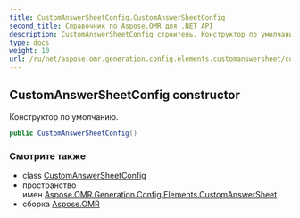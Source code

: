 ```yaml
---
title: CustomAnswerSheetConfig.CustomAnswerSheetConfig
second_title: Справочник по Aspose.OMR для .NET API
description: CustomAnswerSheetConfig строитель. Конструктор по умолчанию.
type: docs
weight: 10
url: /ru/net/aspose.omr.generation.config.elements.customanswersheet/customanswersheetconfig/customanswersheetconfig/
---
```

## CustomAnswerSheetConfig constructor

Конструктор по умолчанию.

```csharp
public CustomAnswerSheetConfig()
```

### Смотрите также

* class [CustomAnswerSheetConfig](../)
* пространство имен [Aspose.OMR.Generation.Config.Elements.CustomAnswerSheet](../../customanswersheetconfig/)
* сборка [Aspose.OMR](../../../)


